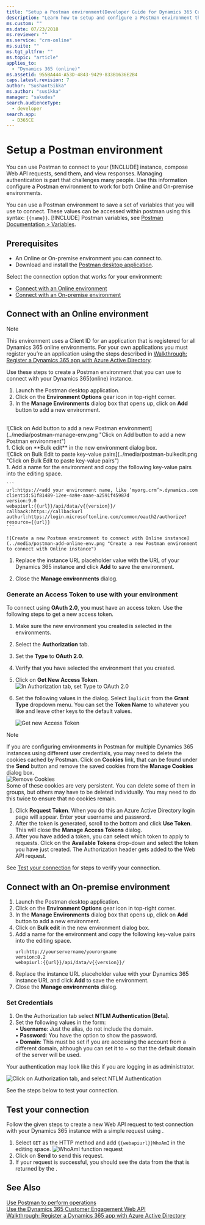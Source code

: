 ```yaml
---
title: "Setup a Postman environment(Developer Guide for Dynamics 365 Customer Engagement)| MicrosoftDocs"
description: "Learn how to setup and configure a Postman environment that connects with Dynamics 365 online and on-premise environments."
ms.custom: ""
ms.date: 07/23/2018
ms.reviewer: ""
ms.service: "crm-online"
ms.suite: ""
ms.tgt_pltfrm: ""
ms.topic: "article"
applies_to: 
  - "Dynamics 365 (online)"
ms.assetid: 955BA444-A53D-4843-9429-833B1636E2B4
caps.latest.revision: 7
author: "SushantSikka"
ms.author: "susikka"
manager: "sakudes"
search.audienceType: 
  - developer
search.app: 
  - D365CE
---
```


# Setup a Postman environment

You can use Postman to connect to your [!INCLUDE[](../../includes/pn-dyn-365.md)] instance, compose Web API requests, send them, and view responses. Managing authentication is part that challenges many people. Use this information configure a Postman environment to work for both Online and On-premise environments.

You can use a Postman environment to save a set of variables that you will use to connect. These values can be accessed within postman using this syntax: `{{name}}`. [!INCLUDE[](../../includes/sdk-for-more-info-about.md)] Postman variables, see [Postman Documentation > Variables](https://www.getpostman.com/docs/v6/postman/environments_and_globals/variables).

## Prerequisites

* An Online or On-premise environment you can connect to. 
* Download and install the [Postman desktop application](https://www.getpostman.com/apps).

Select the connection option that works for your environment: 

* [Connect with an Online environment](#bkmk_connectonline)
* [Connect with an On-premise environment](#bkmk_connectonpremise)

<a name="bkmk_connectonline"></a> 

## Connect with an Online environment

> [!NOTE]
> This environment uses a Client ID for an application that is registered for all Dynamics 365 online environments. For your own applications you must register you’re an application using the steps described in [Walkthrough: Register a Dynamics 365 app with Azure Active Directory](../walkthrough-register-dynamics-365-app-azure-active-directory.md).



Use these steps to create a Postman environment that you can use to connect with your Dynamics 365(online) instance.

1. Launch the Postman desktop application.
1. Click on the **Environment Options** gear icon in top-right corner. 
1. In the **Manage Environments** dialog box that opens up, click on **Add** button to add a new environment.
<br>
![Click on Add button to add a new Postman environment](../media/postman-manage-env.png "Click on Add button to add a new Postman environment")<br>
1. Click on **Bulk edit** in the new environment dialog box.<br>
![Click on Bulk Edit to paste key-value pairs](../media/postman-bulkedit.png "Click on Bulk Edit to paste key-value pairs")<br>
1. Add a name for the environment and copy the following key-value pairs into the editing space.

    ```
    url:https://<add your environment name, like ‘myorg.crm’>.dynamics.com
    clientid:51f81489-12ee-4a9e-aaae-a2591f45987d
    version:9.0
    webapiurl:{{url}}/api/data/v{{version}}/
    callback:https://callbackurl
    authurl:https://login.microsoftonline.com/common/oauth2/authorize?resource={{url}}
    ```

    ![Create a new Postman environment to connect with Online instance](../media/postman-add-online-env.png "Create a new Postman environment to connect with Online instance")

1. Replace the instance URL placeholder value with the URL of your Dynamics 365 instance and click **Add** to save the environment.

1. Close the **Manage environments** dialog.  

### Generate an Access Token to use with your environment

To connect using **OAuth 2.0**, you must have an access token. Use the following steps to get a new access token.

1. Make sure the new environment you created is selected in the environments.
1. Select the **Authorization** tab.
1. Set the **Type** to **OAuth 2.0**.
1. Verify that you have selected the environment that you created.
1. Click on **Get New Access Token**.<br>
    ![In Authorization tab, set Type to OAuth 2.0](../media/postman-set-type.png)<br>
1. Set the following values in the dialog. Select `Implicit` from the **Grant Type** dropdown menu. You can set the **Token Name** to whatever you like and leave other keys to the default values.<br>

    ![Get new Access Token](../media/postman-access-token.png "Get new Access Token")<br>

> [!NOTE]
> If you are configuring environments in Postman for multiple Dynamics 365 instances using different user credentials, you may need to delete the cookies cached by Postman. Click on **Cookies** link, that can be found under the **Send** button and remove the saved cookies from the **Manage Cookies** dialog box.<br>![Remove Cookies](../media/postman-cookies.png "Remove Cookies")<br>
> Some of these cookies are very persistent. You can delete some of them in groups, but others may have to be deleted individually. You may need to do this twice to ensure that no cookies remain.

1. Click **Request Token**. When you do this an Azure Active Directory login page will appear. Enter your username and password.
1. After the token is generated, scroll to the bottom and click **Use Token**. This will close the **Manage Access Tokens** dialog. 
1. After you have added a token, you can select which token to apply to requests. Click on the **Available Tokens** drop-down and select the token you have just created. The Authorization header gets added to the Web API request.


See [Test your connection](#test-your-connection) for steps to verify your connection.

<a name="bkmk_connectonpremise"></a>

## Connect with an On-premise environment

1. Launch the Postman desktop application.
1. Click on the **Environment Options** gear icon in top-right corner. 
1. In the **Manage Environments** dialog box that opens up, click on **Add** button to add a new environment.
1. Click on **Bulk edit** in the new environment dialog box.
1. Add a name for the environment and copy the following key-value pairs into the editing space.
    ```
    url:http://yourservername/yourorgname
    version:8.2
    webapiurl:{{url}}/api/data/v{{version}}/
    ```
1. Replace the instance URL placeholder value with your Dynamics 365 instance URL and click **Add** to save the environment.
1. Close the **Manage environments** dialog.

### Set Credentials

1. On the Authorization tab select **NTLM Authentication [Beta]**.
1. Set the following values in the form:<br>
•	**Username**:  Just the alias, do not include the domain.<br>
•	**Password**: You have the option to show the password.<br>
•	**Domain**: This must be set if you are accessing the account from a different domain, although you can set it to ~ so that the default domain of the server will be used.<br>

Your authentication may look like this if you are logging in as administrator.<br>

![Click on Authorization tab, and select NTLM Authentication](../media/postman-ntlm-auth.png "Click on Authorization tab, and select NTLM Authentication")



See the steps below to test your connection.

## Test your connection

Follow the given steps to create a new Web API request to test connection with your Dynamics 365 instance with a simple request using <xref href="Microsoft.Dynamics.CRM.WhoAmI?text=WhoAmI function" />.
1. Select `GET` as the HTTP method and add `{{webapiurl}}WhoAmI` in the editing space.
![WhoAmI function request](../media/postman-whoami-request.png "WhoAmI function request")
2. Click on **Send** to send this request.
3. If your request is successful, you should see the data from the <xref href="Microsoft.Dynamics.CRM.WhoAmIResponse?text=WhoAmIResponse ComplexType" /> that is returned by the <xref href="Microsoft.Dynamics.CRM.WhoAmI?text=WhoAmI Function" />.

## See Also

[Use Postman to perform operations](use-postman-perform-operations.md)<br>
[Use the Dynamics 365 Customer Engagement Web API](../use-microsoft-dynamics-365-web-api.md)<br>
[Walkthrough: Register a Dynamics 365 app with Azure Active Directory](../walkthrough-register-dynamics-365-app-azure-active-directory.md)
